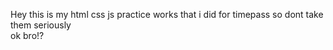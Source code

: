 Hey this is my html css js practice works that i did for timepass so dont take them seriously<br>
ok bro!?

